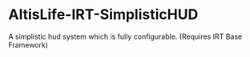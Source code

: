 # AltisLife-IRT-SimplisticHUD
A simplistic hud system which is fully configurable. (Requires IRT Base Framework)
